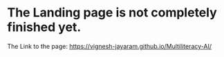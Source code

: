 # The Landing page is not completely finished yet.
 The Link to the page: https://vignesh-jayaram.github.io/Multiliteracy-AI/
